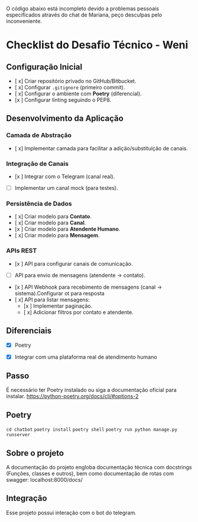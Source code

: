 O código abaixo está incompleto devido a problemas pessoais especificados através do chat de Mariana, peço desculpas pelo inconveniente.


# Checklist do Desafio Técnico - Weni

## Configuração Inicial
- [ x] Criar repositório privado no GitHub/Bitbucket.
- [ x] Configurar `.gitignore` (primeiro commit).
- [ x] Configurar o ambiente com **Poetry** (diferencial).
- [x ] Configurar linting seguindo o PEP8.

## Desenvolvimento da Aplicação

### Camada de Abstração
- [ x] Implementar camada para facilitar a adição/substituição de canais.

### Integração de Canais
- [x ] Integrar com o Telegram (canal real).
- [ ] Implementar um canal mock (para testes).

### Persistência de Dados
- [ x] Criar modelo para **Contato**.
- [ x] Criar modelo para **Canal**.
- [x ] Criar modelo para **Atendente Humano**.
- [ x] Criar modelo para **Mensagem**.

### APIs REST
- [x ] API para configurar canais de comunicação.
- [ ] API para envio de mensagens (atendente → contato).
- [x ] API Webhook para recebimento de mensagens (canal → sistema).Configurar ot para resposta
- [ x] API para listar mensagens:
  - [x ] Implementar paginação.
  - [ x] Adicionar filtros por contato e atendente.

## Diferenciais 
- [x] Poetry
- [x] Integrar com uma plataforma real de atendimento humano


## Passo

É necessário ter Poetry instalado ou siga a documentação oficial para instalar.
https://python-poetry.org/docs/cli/#options-2
## Poetry

`cd chatbot`
`poetry install`
`poetry shell`
`poetry run python manage.py runserver`

## Sobre o projeto

A documentação do projeto engloba documentação técnica com docstrings (Funções, classes e outros), bem como documentação de rotas com swagger: localhost:8000/docs/

## Integração

Esse projeto possui interação com o bot do telegram.





